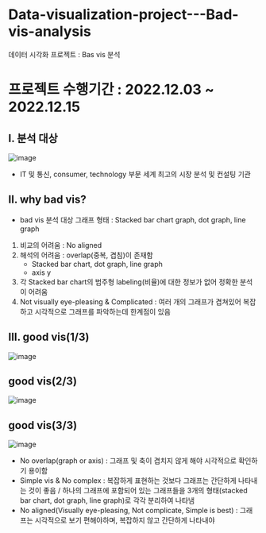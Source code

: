 # Data-visualization-project---Bad-vis-analysis
데이터 시각화 프로젝트 : Bas vis 분석

# 프로젝트 수행기간 : 2022.12.03 ~ 2022.12.15

## Ⅰ. 분석 대상

![image](https://github.com/shinho123/Data-visualization-project---Bad-vis-analysis/assets/105840783/32b29089-2aa6-412b-b96a-2df0b0399fde)

* IT 및 통신, consumer, technology 부문 세계 최고의 시장 분석 및 컨설팅 기관

## Ⅱ. why bad vis?

* bad vis 분석 대상 그래프 형태 : Stacked bar chart graph, dot graph, line graph
1. 비교의 어려움 : No aligned
2. 해석의 어려움 : overlap(중복, 겹침)이 존재함
   * Stacked bar chart, dot graph, line graph
   * axis y
3. 각 Stacked bar chart의 범주형 labeling(비율)에 대한 정보가 없어 정확한 분석이 어려움
4. Not visually eye-pleasing & Complicated : 여러 개의 그래프가 겹쳐있어 복잡하고 시각적으로 그래프를 파악하는데 한계점이 있음

## Ⅲ. good vis(1/3)

![image](https://github.com/shinho123/Data-visualization-project---Bad-vis-analysis/assets/105840783/b48c09db-5f9a-4c1d-bf79-97fc917aeeba)

## good vis(2/3)

![image](https://github.com/shinho123/Data-visualization-project---Bad-vis-analysis/assets/105840783/0e515fbf-9541-4d84-a083-49116fab1e09)

## good vis(3/3)

![image](https://github.com/shinho123/Data-visualization-project---Bad-vis-analysis/assets/105840783/f142890c-3e0c-4909-b763-0b87ed48abac)

* No overlap(graph or axis) : 그래프 및 축이 겹치지 않게 해야 시각적으로 확인하기 용이함
* Simple vis & No complex : 복잡하게 표현하는 것보다 그래프는 간단하게 나타내는 것이 좋음 / 하나의 그래프에 포함되어 있는 그래프들을 3개의 형태(stacked bar chart, dot graph, line graph)로 각각 분리하여 나타냄
* No aligned(Visually eye-pleasing, Not complicate, Simple is best) : 그래프는 시각적으로 보기 편해야하며, 복잡하지 않고 간단하게 나타내야 
